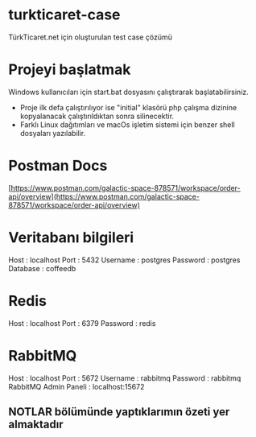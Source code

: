 # turkticaret-case
TürkTicaret.net için oluşturulan test case çözümü

# Projeyi başlatmak
Windows kullanıcıları için start.bat dosyasını çalıştırarak başlatabilirsiniz.

- Proje ilk defa çalıştırılıyor ise "initial" klasörü php çalışma dizinine kopyalanacak çalıştırıldıktan sonra silinecektir.
- Farklı Linux dağıtımları ve macOs işletim sistemi için benzer shell dosyaları yazılabilir.

# Postman Docs
[https://www.postman.com/galactic-space-878571/workspace/order-api/overview](https://www.postman.com/galactic-space-878571/workspace/order-api/overview)

# Veritabanı bilgileri
Host : localhost
Port : 5432
Username : postgres
Password : postgres
Database : coffeedb

# Redis 
Host : localhost
Port : 6379
Password : redis

# RabbitMQ
Host : localhost
Port : 5672
Username : rabbitmq
Password : rabbitmq
RabbitMQ Admin Paneli : localhost:15672

## NOTLAR bölümünde yaptıklarımın özeti yer almaktadır